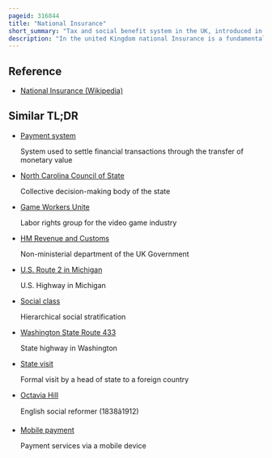 ```yaml
---
pageid: 316844
title: "National Insurance"
short_summary: "Tax and social benefit system in the UK, introduced in 1911"
description: "In the united Kingdom national Insurance is a fundamental Component of the Welfare State. It acts as a Form of social Security since Payment of ni Contributions establishes the Entitlement to certain State Benefits for Workers and their Families."
---
```


## Reference

- [National Insurance (Wikipedia)](https://en.wikipedia.org/?curid=316844)

## Similar TL;DR

- [Payment system](/tldr/en/payment-system)

  System used to settle financial transactions through the transfer of monetary value

- [North Carolina Council of State](/tldr/en/north-carolina-council-of-state)

  Collective decision-making body of the state

- [Game Workers Unite](/tldr/en/game-workers-unite)

  Labor rights group for the video game industry

- [HM Revenue and Customs](/tldr/en/hm-revenue-and-customs)

  Non-ministerial department of the UK Government

- [U.S. Route 2 in Michigan](/tldr/en/us-route-2-in-michigan)

  U.S. Highway in Michigan

- [Social class](/tldr/en/social-class)

  Hierarchical social stratification

- [Washington State Route 433](/tldr/en/washington-state-route-433)

  State highway in Washington

- [State visit](/tldr/en/state-visit)

  Formal visit by a head of state to a foreign country

- [Octavia Hill](/tldr/en/octavia-hill)

  English social reformer (1838â1912)

- [Mobile payment](/tldr/en/mobile-payment)

  Payment services via a mobile device
